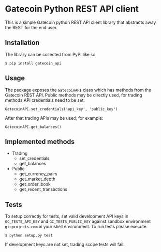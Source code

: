 # Gatecoin Python REST API client

This is a simple Gatecoin python REST API client library that abstracts away the REST for the end user.

## Installation

The library can be collected from PyPI like so:

`$ pip install gatecoin_api`

## Usage

The package exposes the `GatecoinAPI` class which has methods from the Gatecoin REST API. Public methods may be directly used, for trading methods API credentials need to be set:

`GatecoinAPI.set_credentials('api_key', 'public_key')`

After that trading APIs may be used, for example:

`GatecoinAPI.get_balances()`

## Implemented methods
- Trading
  - set_credentials
  - get_balances
- Public
  - get_currency_pairs
  - get_market_depth
  - get_order_book
  - get_recent_transactions

## Tests

To setup correctly for tests, set valid development API keys in `GC_TESTS_API_KEY` and `GC_TESTS_PUBLIC_KEY` against sandbox environment `gtcprojects.com` in your shell environment. To run tests please execute:

`$ python setup.py test`

If development keys are not set, trading scope tests will fail.